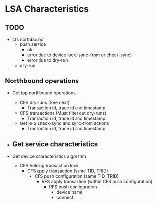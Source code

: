 # LSA Characteristics

## TODO

 - cfs northbound
    - push service
       - ok
       - error due to device lock (sync-from or check-sync)
       - error due to dry-run
    - dry-run


## Northbound operations

- Get top northbound operations
    - CFS dry-runs (See next)
        - Transaction id, trace id and timestamp.
    - CFS transactions (Must filter out dry-runs)
        - Transaction id, trace id and timestamp.
    - Get RFS check-sync and sync-from actions
        - Transaction id, trace id and timestamp.

- Get service characteristics
    - 









- Get device characteristics algorithm
    - CFS holding transaction lock
      - CFS apply transaction (same TID, TRID)
        - CFS push configuration (same TID, TRID)
          - RFS apply transaction (within CFS push configuration)
            - RFS push configuration
              - device name
              - connect



## 